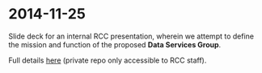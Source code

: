 # 2014-11-25 

Slide deck for an internal RCC presentation, wherein we attempt to define the
mission and function of the proposed **Data Services Group**.

Full details [here](https://github.com/rcc-uchicago/docs/tree/master/presentations/dsg-pitch#pitching-dsg) (private repo only accessible to RCC staff).
